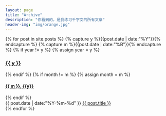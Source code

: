 ```yaml
---
layout: page
title: "Archive"
description: "你看到的，是我练习千字文的所有文章"
header-img: "img/orange.jpg"
---
```


<div>
{% for post in site.posts %}
{% capture y %}{{post.date | date:"%Y"}}{% endcapture %}
{% capture m %}{{post.date | date:"%B"}}{% endcapture %}
{% if year != y %}
{% assign year = y %}
<h3 class="subsection"><a id="{{ y }}" href="#{{ y }}" class="subsection">{{ y }}</a></h3>
{% endif %}
{% if month != m %}
{% assign month = m %}
<h4 class="subsection"><a id="{{ m }}-{{ y }}" href="#{{ m }}-{{ y }}" class="subsection">{{ m }}, {{y}}</a></h4>
{% endif %}
<div>
  <span style="float: left;">
    <time datetime="{{ post.date | date:"%Y-%m-%d" }}">{{ post.date | date:"%Y-%m-%d" }}</time>
    <a href="{{ post.url }}" title="{{ post.title }}">{{ post.title }}</a>
  </span>
</div>
<div style="clear: both;"></div>
{% endfor %}
</div>
